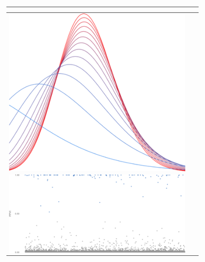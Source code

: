
---
<table style="width:100%; table-layout: fixed;">
 <tr>
  <td style="width:33.3%; overflow: hidden;">
   <img src="variational_EB.svg" style="width:100%; height:auto;">
  </td>
  <td style="width:33.3%; overflow: hidden;">
   <img src="random_graph.svg" style="width:100%; height:auto;">
  </td>
  <td style="width:33.3%; overflow: hidden;">
   <img src="plot_ml.svg" style="width:100%; height:auto;">
  </td>
 </tr>
 <tr>
  <td style="width:100%; overflow: hidden;">
   <img src="plot_ppi.svg" style="width:100%; height:auto;">
  </td>
 </tr>
</table>

<!--
**gleday/gleday** is a ✨ _special_ ✨ repository because its `README.md` (this file) appears on your GitHub profile.

Here are some ideas to get you started:

- 🔭 I’m currently working on ...
- 🌱 I’m currently learning ...
- 👯 I’m looking to collaborate on ...
- 🤔 I’m looking for help with ...
- 💬 Ask me about ...
- 📫 How to reach me: ...
- 😄 Pronouns: ...
- ⚡ Fun fact: ...
-->

